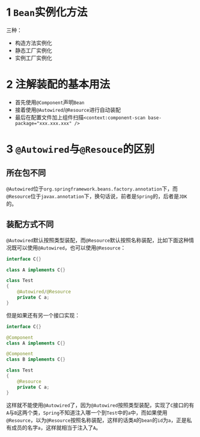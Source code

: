 # 1 `Bean`实例化方法

三种：

- 构造方法实例化
- 静态工厂实例化
- 实例工厂实例化


# 2 注解装配的基本用法

- 首先使用`@Component`声明`Bean`
- 接着使用`@Autowired`/`@Resource`进行自动装配
- 最后在配置文件加上组件扫描`<context:component-scan base-package="xxx.xxx.xxx" />`

# 3 `@Autowired`与`@Resouce`的区别

## 所在包不同

`@Autowired`位于`org.springframework.beans.factory.annotation`下，而`@Resource`位于`javax.annotation`下，换句话说，前者是`Spring`的，后者是`JDK`的。

## 装配方式不同
`@Autowired`默认按照类型装配，而`@Resource`默认按照名称装配，比如下面这种情况既可以使用`@Autowired`，也可以使用`@Resource`：
```java
interface C{}

class A implements C{}

class Test
{
    @Autowired/@Resource
    private C a; 
}
```
但是如果还有另一个接口实现：
```java
interface C{}

@Component
class A implements C{}

@Component
class B implements C{}

class Test
{
    @Resource
    private C a; 
}
```
这样就不能使用`@Autowired`了，因为`@Autowired`按照类型装配，实现了`C`接口的有`A`与`B`这两个类，`Spring`不知道注入哪一个到`Test`中的`a`中，而如果使用`@Resource`，以为`@Resource`按照名称装配，这样的话类`A`的`bean`的`id`为`a`，正是私有成员的名字`a`，这样就相当于注入了`A`。
